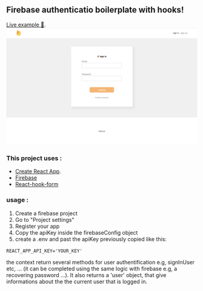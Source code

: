 ## Firebase authenticatio boilerplate with hooks!

[Live example 👀](https://pensive-villani-57d695.netlify.com/#/signup).
![Thumbnail](1_preview.png)

### This project uses :

-   [Create React App](https://github.com/facebook/create-react-app).
-   [Firebase](https://firebase.google.com)
-   [React-hook-form](https://github.com/react-hook-form/react-hook-form)

### usage :

1. Create a firebase project
2. Go to "Project settings"
3. Register your app
4. Copy the apiKey inside the firebaseConfig object
5. create a .env and past the apiKey previously copied like this:

```
REACT_APP_API_KEY='YOUR_KEY'
```

the context return several methods for user authentification e.g, signInUser etc, ... (it can be completed using the same logic with firebase e.g, a recovering password ...).
It also returns a 'user' object, that give informations about the the current user that is logged in.
